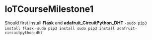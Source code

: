 # IoTCourseMilestone1

Should first install **Flask** and **adafruit_CircuitPython_DHT**
`-sudo pip3 install flask`
`-sudo pip3 install sudo pip3 install adafruit-circuitpython-dht`
